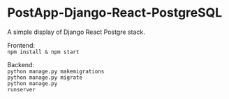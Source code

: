 # PostApp-Django-React-PostgreSQL
A simple display of Django React Postgre stack.

Frontend: </br>
<code>npm install & npm start</code>
 
Backend: </br>
<code>python manage.py makemigrations</code></br>
<code>python manage.py migrate</code></br>
<code>python manage.py runserver</code>
  

